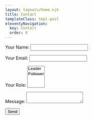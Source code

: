 ```yaml
---
layout: layouts/home.njk
title: Contact
templateClass: tmpl-post
eleventyNavigation:
  key: Contact
  order: 9
---
```



<form name="contact" method="POST" data-netlify="true">
  <p>
    <label>Your Name: <input type="text" name="name" /></label>   
  </p>
  <p>
    <label>Your Email: <input type="email" name="email" /></label>
  </p>
  <p>
    <label>Your Role: <select name="role[]" multiple>
      <option value="leader">Leader</option>
      <option value="follower">Follower</option>
    </select></label>
  </p>
  <p>
    <label>Message: <textarea name="message"></textarea></label>
  </p>
  <p>
    <button type="submit">Send</button>
  </p>
</form>